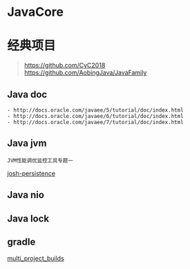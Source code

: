 # JavaCore

# 经典项目
>https://github.com/CyC2018
>https://github.com/AobingJava/JavaFamily

## Java doc

```
- http://docs.oracle.com/javaee/5/tutorial/doc/index.html
- http://docs.oracle.com/javaee/6/tutorial/doc/index.html
- http://docs.oracle.com/javaee/7/tutorial/doc/index.html
```

## Java jvm
```
JVM性能调优监控工具专题一
```
[josh-persistence](http://josh-persistence.iteye.com/blog/2161848)



## Java nio

## Java lock

## gradle

[multi_project_builds](https://docs.gradle.org/current/userguide/multi_project_builds.html)


